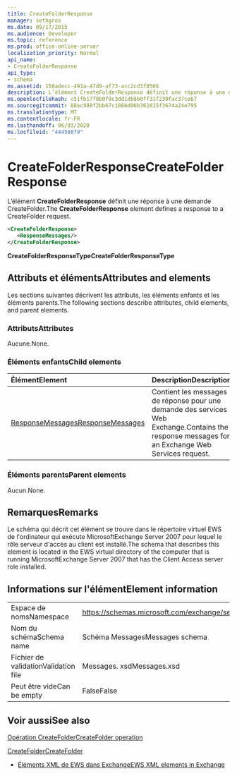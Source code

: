 ```yaml
---
title: CreateFolderResponse
manager: sethgros
ms.date: 09/17/2015
ms.audience: Developer
ms.topic: reference
ms.prod: office-online-server
localization_priority: Normal
api_name:
- CreateFolderResponse
api_type:
- schema
ms.assetid: 158adecc-491a-47d9-af73-acc2cd3f8566
description: L’élément CreateFolderResponse définit une réponse à une demande CreateFolder.
ms.openlocfilehash: c51fb17f0b0f9c3dd1db8b0ff31f230fac37ce67
ms.sourcegitcommit: 88ec988f2bb67c1866d06b361615f3674a24e795
ms.translationtype: MT
ms.contentlocale: fr-FR
ms.lasthandoff: 06/03/2020
ms.locfileid: "44458879"
---
```

# <a name="createfolderresponse"></a><span data-ttu-id="c280d-103">CreateFolderResponse</span><span class="sxs-lookup"><span data-stu-id="c280d-103">CreateFolderResponse</span></span>

<span data-ttu-id="c280d-104">L’élément **CreateFolderResponse** définit une réponse à une demande CreateFolder.</span><span class="sxs-lookup"><span data-stu-id="c280d-104">The **CreateFolderResponse** element defines a response to a CreateFolder request.</span></span> 
  
```xml
<CreateFolderResponse>
   <ResponseMessages/>
</CreateFolderResponse>
```

 <span data-ttu-id="c280d-105">**CreateFolderResponseType**</span><span class="sxs-lookup"><span data-stu-id="c280d-105">**CreateFolderResponseType**</span></span>
## <a name="attributes-and-elements"></a><span data-ttu-id="c280d-106">Attributs et éléments</span><span class="sxs-lookup"><span data-stu-id="c280d-106">Attributes and elements</span></span>

<span data-ttu-id="c280d-107">Les sections suivantes décrivent les attributs, les éléments enfants et les éléments parents.</span><span class="sxs-lookup"><span data-stu-id="c280d-107">The following sections describe attributes, child elements, and parent elements.</span></span>
  
### <a name="attributes"></a><span data-ttu-id="c280d-108">Attributs</span><span class="sxs-lookup"><span data-stu-id="c280d-108">Attributes</span></span>

<span data-ttu-id="c280d-109">Aucune.</span><span class="sxs-lookup"><span data-stu-id="c280d-109">None.</span></span>
  
### <a name="child-elements"></a><span data-ttu-id="c280d-110">Éléments enfants</span><span class="sxs-lookup"><span data-stu-id="c280d-110">Child elements</span></span>

|<span data-ttu-id="c280d-111">**Élément**</span><span class="sxs-lookup"><span data-stu-id="c280d-111">**Element**</span></span>|<span data-ttu-id="c280d-112">**Description**</span><span class="sxs-lookup"><span data-stu-id="c280d-112">**Description**</span></span>|
|:-----|:-----|
|[<span data-ttu-id="c280d-113">ResponseMessages</span><span class="sxs-lookup"><span data-stu-id="c280d-113">ResponseMessages</span></span>](responsemessages.md) <br/> |<span data-ttu-id="c280d-114">Contient les messages de réponse pour une demande des services Web Exchange.</span><span class="sxs-lookup"><span data-stu-id="c280d-114">Contains the response messages for an Exchange Web Services request.</span></span>  <br/> |
   
### <a name="parent-elements"></a><span data-ttu-id="c280d-115">Éléments parents</span><span class="sxs-lookup"><span data-stu-id="c280d-115">Parent elements</span></span>

<span data-ttu-id="c280d-116">Aucun.</span><span class="sxs-lookup"><span data-stu-id="c280d-116">None.</span></span>
  
## <a name="remarks"></a><span data-ttu-id="c280d-117">Remarques</span><span class="sxs-lookup"><span data-stu-id="c280d-117">Remarks</span></span>

<span data-ttu-id="c280d-118">Le schéma qui décrit cet élément se trouve dans le répertoire virtuel EWS de l'ordinateur qui exécute MicrosoftExchange Server 2007 pour lequel le rôle serveur d'accès au client est installé.</span><span class="sxs-lookup"><span data-stu-id="c280d-118">The schema that describes this element is located in the EWS virtual directory of the computer that is running MicrosoftExchange Server 2007 that has the Client Access server role installed.</span></span>
  
## <a name="element-information"></a><span data-ttu-id="c280d-119">Informations sur l'élément</span><span class="sxs-lookup"><span data-stu-id="c280d-119">Element information</span></span>

|||
|:-----|:-----|
|<span data-ttu-id="c280d-120">Espace de noms</span><span class="sxs-lookup"><span data-stu-id="c280d-120">Namespace</span></span>  <br/> |https://schemas.microsoft.com/exchange/services/2006/messages  <br/> |
|<span data-ttu-id="c280d-121">Nom du schéma</span><span class="sxs-lookup"><span data-stu-id="c280d-121">Schema name</span></span>  <br/> |<span data-ttu-id="c280d-122">Schéma Messages</span><span class="sxs-lookup"><span data-stu-id="c280d-122">Messages schema</span></span>  <br/> |
|<span data-ttu-id="c280d-123">Fichier de validation</span><span class="sxs-lookup"><span data-stu-id="c280d-123">Validation file</span></span>  <br/> |<span data-ttu-id="c280d-124">Messages. xsd</span><span class="sxs-lookup"><span data-stu-id="c280d-124">Messages.xsd</span></span>  <br/> |
|<span data-ttu-id="c280d-125">Peut être vide</span><span class="sxs-lookup"><span data-stu-id="c280d-125">Can be empty</span></span>  <br/> |<span data-ttu-id="c280d-126">False</span><span class="sxs-lookup"><span data-stu-id="c280d-126">False</span></span>  <br/> |
   
## <a name="see-also"></a><span data-ttu-id="c280d-127">Voir aussi</span><span class="sxs-lookup"><span data-stu-id="c280d-127">See also</span></span>



[<span data-ttu-id="c280d-128">Opération CreateFolder</span><span class="sxs-lookup"><span data-stu-id="c280d-128">CreateFolder operation</span></span>](createfolder-operation.md)
  
[<span data-ttu-id="c280d-129">CreateFolder</span><span class="sxs-lookup"><span data-stu-id="c280d-129">CreateFolder</span></span>](createfolder.md)


- [<span data-ttu-id="c280d-130">Éléments XML de EWS dans Exchange</span><span class="sxs-lookup"><span data-stu-id="c280d-130">EWS XML elements in Exchange</span></span>](ews-xml-elements-in-exchange.md)

